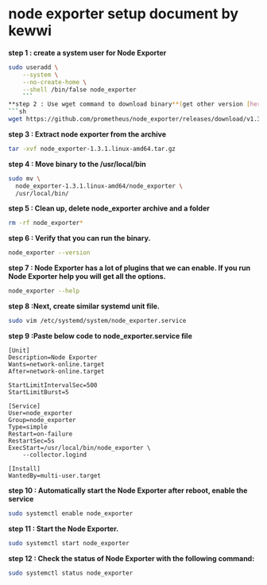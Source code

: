 # node exporter setup document by kewwi 

**step 1 : create a system user for Node Exporter**
```sh
sudo useradd \
    --system \
    --no-create-home \
    --shell /bin/false node_exporter
    ```
**step 2 : Use wget command to download binary**(get other version [here](https://prometheus.io/download/))
```sh
wget https://github.com/prometheus/node_exporter/releases/download/v1.3.1/node_exporter-1.3.1.linux-amd64.tar.gz
```
**step 3 : Extract node exporter from the archive**
```sh
tar -xvf node_exporter-1.3.1.linux-amd64.tar.gz
```
**step 4 : Move binary to the /usr/local/bin**
```sh
sudo mv \
  node_exporter-1.3.1.linux-amd64/node_exporter \
  /usr/local/bin/
  ```
**step 5 : Clean up, delete node_exporter archive and a folder**
```sh
rm -rf node_exporter*
```
**step 6 : Verify that you can run the binary.**
```sh
node_exporter --version
```
**step 7 : Node Exporter has a lot of plugins that we can enable. If you run Node Exporter help you will get all the options.**
```sh
node_exporter --help
```
**step 8 :Next, create similar systemd unit file.**
```sh
sudo vim /etc/systemd/system/node_exporter.service
```
**step 9 :Paste below code to node_exporter.service file**
```service
[Unit]
Description=Node Exporter
Wants=network-online.target
After=network-online.target

StartLimitIntervalSec=500
StartLimitBurst=5

[Service]
User=node_exporter
Group=node_exporter
Type=simple
Restart=on-failure
RestartSec=5s
ExecStart=/usr/local/bin/node_exporter \
    --collector.logind

[Install]
WantedBy=multi-user.target
```
**step 10 : Automatically start the Node Exporter after reboot, enable the service**
```sh
sudo systemctl enable node_exporter
```
**step 11 : Start the Node Exporter.**
```sh
sudo systemctl start node_exporter
```
**step 12 : Check the status of Node Exporter with the following command:**
```sh
sudo systemctl status node_exporter
```
